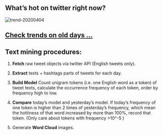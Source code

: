 ## What’s hot on twitter right now?

![trend-20200404][wordcloud]

[wordcloud]: https://raw.githubusercontent.com/xdqc/tweet-trend-everyday/master/word-cloud/trend-20200404.png?token=AF5V4P7ADR6KQBZ4CEDTNIK6AXRMU "trend-20200404"

## [Check trends on old days ...](https://github.com/xdqc/tweet-trend-everyday/tree/master/word-cloud)

## Text mining procedures:

1. **Fetch** raw tweet objects via twitter API (English tweets only).

2. **Extract** texts + hashtags parts of tweets for each day.

3. **Build Model** Count unigram tokens (i.e. one English word as a token) of tweet texts, calculate the occurrence frequency of each token, order by frequency high to low.

4. **Compare** today’s model and yesterday’s model. If today’s frequency of one token is higher than 2 times of yesterday’s frequency, which mean the hottiness of that word increased by more than 100%, record that token. (Only care about tokens with frequency >10^-5 )

5. Generate **Word Cloud** images.
